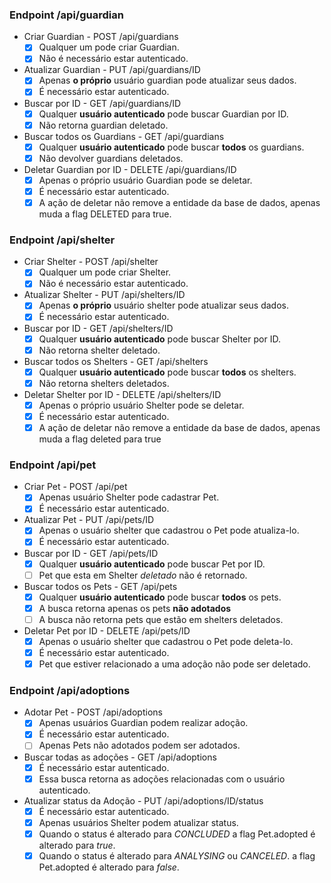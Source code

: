 ### Endpoint /api/guardian
- Criar Guardian - POST /api/guardians
  - [x] Qualquer um pode criar Guardian.
  - [x] Não é necessário estar autenticado.<br>

- Atualizar Guardian - PUT /api/guardians/ID
  - [x] Apenas **o próprio** usuário guardian pode atualizar seus dados.
  - [x] É necessário estar autenticado.<br>

- Buscar por ID - GET /api/guardians/ID
  - [x] Qualquer **usuário autenticado** pode buscar Guardian por ID.<br>
  - [x] Não retorna guardian deletado. 

- Buscar todos os Guardians - GET /api/guardians
  - [x] Qualquer **usuário autenticado** pode buscar **todos** os guardians.<br>
  - [x] Não devolver guardians deletados.

- Deletar Guardian por ID - DELETE /api/guardians/ID
  - [x] Apenas o próprio usuário Guardian pode se deletar.
  - [x] É necessário estar autenticado.
  - [x] A ação de deletar não remove a entidade da base de dados, apenas muda a flag DELETED para true.<br>

### Endpoint /api/shelter
- Criar Shelter - POST /api/shelter
  - [x] Qualquer um pode criar Shelter.
  - [x] Não é necessário estar autenticado.<br>

- Atualizar Shelter - PUT /api/shelters/ID
  - [x] Apenas **o próprio** usuário shelter pode atualizar seus dados.
  - [x] É necessário estar autenticado.<br>

- Buscar por ID - GET /api/shelters/ID
  - [x] Qualquer **usuário autenticado** pode buscar Shelter por ID.<br>
  - [x] Não retorna shelter deletado.

- Buscar todos os Shelters - GET /api/shelters
  - [x] Qualquer **usuário autenticado** pode buscar **todos** os shelters.<br>
  - [x] Não retorna shelters deletados.

- Deletar Shelter por ID - DELETE /api/shelters/ID
  - [x] Apenas o próprio usuário Shelter pode se deletar.
  - [x] É necessário estar autenticado.
  - [x] A ação de deletar não remove a entidade da base de dados, apenas muda a flag deleted para true<br>

### Endpoint /api/pet
- Criar Pet - POST /api/pet
  - [x] Apenas usuário Shelter pode cadastrar Pet.
  - [x] É necessário estar autenticado.<br>

- Atualizar Pet - PUT /api/pets/ID
  - [x] Apenas o usuário shelter que cadastrou o Pet pode atualiza-lo.
  - [x] É necessário estar autenticado.<br>

- Buscar por ID - GET /api/pets/ID
  - [x] Qualquer **usuário autenticado** pode buscar Pet por ID.<br>
  - [ ] Pet que esta em Shelter *deletado* não é retornado.

- Buscar todos os Pets - GET /api/pets
  - [x] Qualquer **usuário autenticado** pode buscar **todos** os pets.
  - [x] A busca retorna apenas os pets **não adotados**<br>
  - [ ] A busca não retorna pets que estão em shelters deletados.

- Deletar Pet por ID - DELETE /api/pets/ID
  - [x] Apenas o usuário shelter que cadastrou o Pet pode deleta-lo.
  - [x] É necessário estar autenticado.
  - [x] Pet que estiver relacionado a uma adoção não pode ser deletado.<br>

### Endpoint /api/adoptions
- Adotar Pet - POST /api/adoptions
  - [x] Apenas usuários Guardian podem realizar adoção.
  - [x] É necessário estar autenticado.
  - [ ] Apenas Pets não adotados podem ser adotados.<br>

- Buscar todas as adoções - GET /api/adoptions
  - [x] É necessário estar autenticado.
  - [x] Essa busca retorna as adoções relacionadas com o usuário autenticado.

- Atualizar status da Adoção - PUT /api/adoptions/ID/status
  - [x] É necessário estar autenticado.
  - [x] Apenas usuários Shelter podem atualizar status.
  - [x] Quando o status é alterado para *CONCLUDED* a flag Pet.adopted é alterado para *true*.
  - [x] Quando o status é alterado para *ANALYSING* ou *CANCELED*. a flag Pet.adopted é alterado para *false*.<br>
